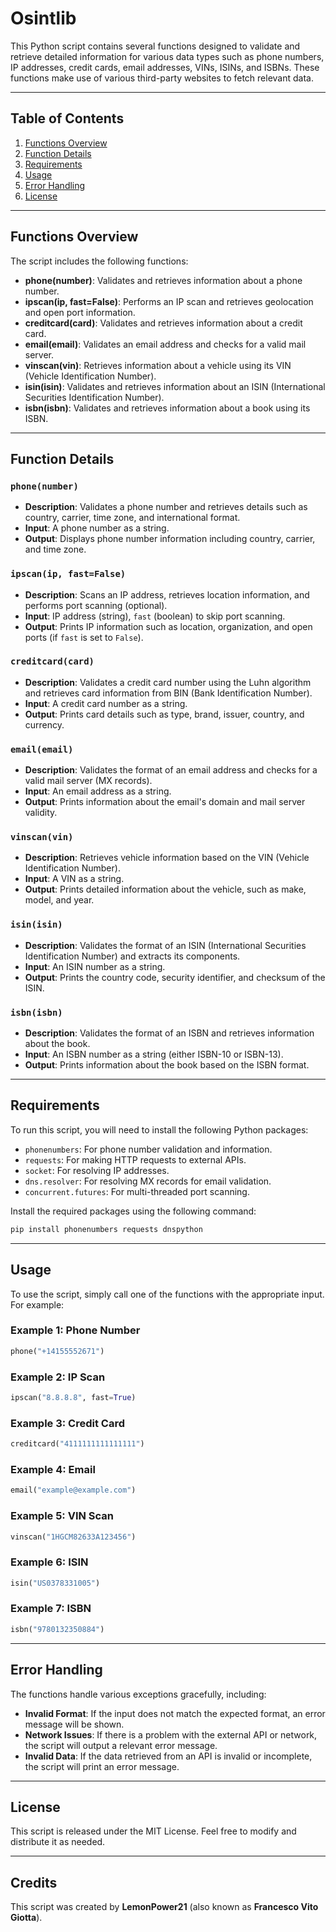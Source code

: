 # Osintlib

This Python script contains several functions designed to validate and retrieve detailed information for various data types such as phone numbers, IP addresses, credit cards, email addresses, VINs, ISINs, and ISBNs. These functions make use of various third-party websites to fetch relevant data.

---

## Table of Contents

1. [Functions Overview](#functions-overview)
2. [Function Details](#function-details)
3. [Requirements](#requirements)
4. [Usage](#usage)
5. [Error Handling](#error-handling)
6. [License](#license)

---

## Functions Overview

The script includes the following functions:

- **phone(number)**: Validates and retrieves information about a phone number.
- **ipscan(ip, fast=False)**: Performs an IP scan and retrieves geolocation and open port information.
- **creditcard(card)**: Validates and retrieves information about a credit card.
- **email(email)**: Validates an email address and checks for a valid mail server.
- **vinscan(vin)**: Retrieves information about a vehicle using its VIN (Vehicle Identification Number).
- **isin(isin)**: Validates and retrieves information about an ISIN (International Securities Identification Number).
- **isbn(isbn)**: Validates and retrieves information about a book using its ISBN.

---

## Function Details

### `phone(number)`

- **Description**: Validates a phone number and retrieves details such as country, carrier, time zone, and international format.
- **Input**: A phone number as a string.
- **Output**: Displays phone number information including country, carrier, and time zone.

### `ipscan(ip, fast=False)`

- **Description**: Scans an IP address, retrieves location information, and performs port scanning (optional).
- **Input**: IP address (string), `fast` (boolean) to skip port scanning.
- **Output**: Prints IP information such as location, organization, and open ports (if `fast` is set to `False`).

### `creditcard(card)`

- **Description**: Validates a credit card number using the Luhn algorithm and retrieves card information from BIN (Bank Identification Number).
- **Input**: A credit card number as a string.
- **Output**: Prints card details such as type, brand, issuer, country, and currency.

### `email(email)`

- **Description**: Validates the format of an email address and checks for a valid mail server (MX records).
- **Input**: An email address as a string.
- **Output**: Prints information about the email's domain and mail server validity.

### `vinscan(vin)`

- **Description**: Retrieves vehicle information based on the VIN (Vehicle Identification Number).
- **Input**: A VIN as a string.
- **Output**: Prints detailed information about the vehicle, such as make, model, and year.

### `isin(isin)`

- **Description**: Validates the format of an ISIN (International Securities Identification Number) and extracts its components.
- **Input**: An ISIN number as a string.
- **Output**: Prints the country code, security identifier, and checksum of the ISIN.

### `isbn(isbn)`

- **Description**: Validates the format of an ISBN and retrieves information about the book.
- **Input**: An ISBN number as a string (either ISBN-10 or ISBN-13).
- **Output**: Prints information about the book based on the ISBN format.

---

## Requirements

To run this script, you will need to install the following Python packages:

- `phonenumbers`: For phone number validation and information.
- `requests`: For making HTTP requests to external APIs.
- `socket`: For resolving IP addresses.
- `dns.resolver`: For resolving MX records for email validation.
- `concurrent.futures`: For multi-threaded port scanning.

Install the required packages using the following command:

```bash
pip install phonenumbers requests dnspython
```

---

## Usage

To use the script, simply call one of the functions with the appropriate input. For example:

### Example 1: Phone Number

```python
phone("+14155552671")
```

### Example 2: IP Scan

```python
ipscan("8.8.8.8", fast=True)
```

### Example 3: Credit Card

```python
creditcard("4111111111111111")
```

### Example 4: Email

```python
email("example@example.com")
```

### Example 5: VIN Scan

```python
vinscan("1HGCM82633A123456")
```

### Example 6: ISIN

```python
isin("US0378331005")
```

### Example 7: ISBN

```python
isbn("9780132350884")
```

---

## Error Handling

The functions handle various exceptions gracefully, including:

- **Invalid Format**: If the input does not match the expected format, an error message will be shown.
- **Network Issues**: If there is a problem with the external API or network, the script will output a relevant error message.
- **Invalid Data**: If the data retrieved from an API is invalid or incomplete, the script will print an error message.

---

## License

This script is released under the MIT License. Feel free to modify and distribute it as needed.

---

## Credits

This script was created by **LemonPower21** (also known as **Francesco Vito Giotta**).